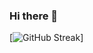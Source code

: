 ### Hi there 👋

[![GitHub Streak](https://streak-stats.demolab.com/?user=ItsAlphaHelix&theme=highcontrast)]
